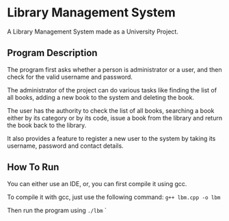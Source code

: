# Library Management System

A Library Management System made as a University Project.

## Program Description
The program first asks whether a person is administrator or a user, and then check for the valid username and password.

The administrator of the project can do various tasks like finding the list of all books, adding a new book to the system and deleting the book.

The user has the authority to check the list of all books, searching a book either by its category or by its code, issue a book from the library and return the book back to the library.

It also provides a feature to register a new user to the system by taking its username, password and contact details.

## How To Run
You can either use an IDE, or, you can first compile it using gcc.

To compile it with gcc, just use the following command:
`g++ lbm.cpp -o lbm`

Then run the program using
`./lbm`
`
